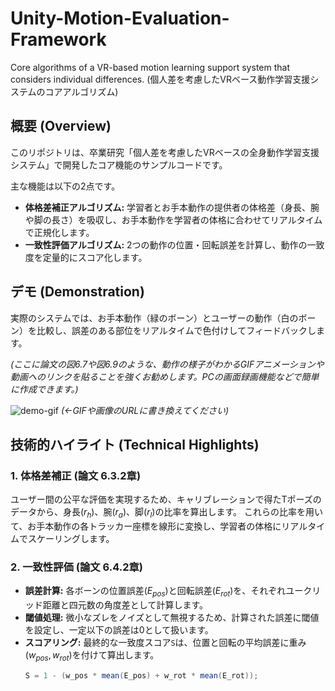 # Unity-Motion-Evaluation-Framework
Core algorithms of a VR-based motion learning support system that considers individual differences.  (個人差を考慮したVRベース動作学習支援システムのコアアルゴリズム)
## 概要 (Overview)
このリポジトリは、卒業研究「個人差を考慮したVRベースの全身動作学習支援システム」で開発したコア機能のサンプルコードです。 

主な機能は以下の2点です。
- **体格差補正アルゴリズム:** 学習者とお手本動作の提供者の体格差（身長、腕や脚の長さ）を吸収し、お手本動作を学習者の体格に合わせてリアルタイムで正規化します。 
- **一致性評価アルゴリズム:** 2つの動作の位置・回転誤差を計算し、動作の一致度を定量的にスコア化します。 

## デモ (Demonstration)
実際のシステムでは、お手本動作（緑のボーン）とユーザーの動作（白のボーン）を比較し、誤差のある部位をリアルタイムで色付けしてフィードバックします。 

*(ここに論文の図6.7や図6.9のような、動作の様子がわかるGIFアニメーションや動画へのリンクを貼ることを強くお勧めします。PCの画面録画機能などで簡単に作成できます。)*

![demo-gif](https://example.com/your-demo.gif)  *(←GIFや画像のURLに書き換えてください)*

## 技術的ハイライト (Technical Highlights)
### 1. 体格差補正 (論文 6.3.2章)
ユーザー間の公平な評価を実現するため、キャリブレーションで得たTポーズのデータから、身長($r_h$)、腕($r_a$)、脚($r_l$)の比率を算出します。  これらの比率を用いて、お手本動作の各トラッカー座標を線形に変換し、学習者の体格にリアルタイムでスケーリングします。

### 2. 一致性評価 (論文 6.4.2章)
- **誤差計算:** 各ボーンの位置誤差($E_{pos}$)と回転誤差($E_{rot}$)を、それぞれユークリッド距離と四元数の角度差として計算します。 
- **閾値処理:** 微小なズレをノイズとして無視するため、計算された誤差に閾値を設定し、一定以下の誤差は0として扱います。 
- **スコアリング:** 最終的な一致度スコア`S`は、位置と回転の平均誤差に重み($w_{pos}, w_{rot}$)を付けて算出します。 
  ```csharp
  S = 1 - (w_pos * mean(E_pos) + w_rot * mean(E_rot));
